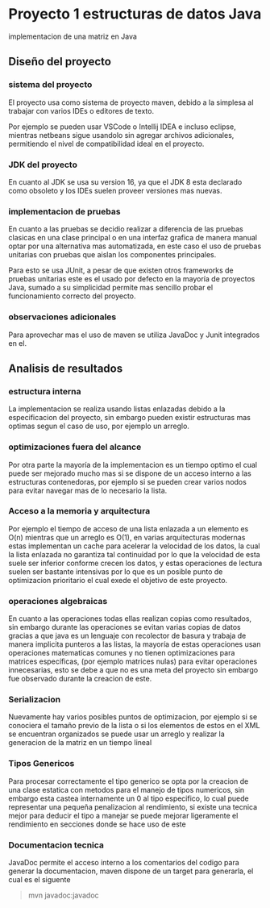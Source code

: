 # Proyecto 1 estructuras de datos Java
implementacion de una matriz en Java

## Diseño del proyecto

### sistema del proyecto

El proyecto usa como sistema de proyecto maven, debido a la simplesa al trabajar con varios IDEs o editores de texto.

Por ejemplo se pueden usar VSCode o Intellij IDEA e incluso eclipse,
mientras netbeans sigue usandolo sin agregar archivos adicionales,
permitiendo el nivel de compatibilidad ideal en el proyecto.

### JDK del proyecto

En cuanto al JDK se usa su version 16, ya que el JDK 8 esta declarado como obsoleto y los IDEs suelen proveer versiones mas nuevas.

### implementacion de pruebas

En cuanto a las pruebas se decidio realizar a diferencia de las pruebas clasicas en una
clase principal o en una interfaz grafica de manera manual optar por una alternativa mas 
automatizada, en este caso el uso de pruebas unitarias con pruebas que aislan los componentes principales.

Para esto se usa JUnit, a pesar de que existen otros frameworks de pruebas unitarias este
es el usado por defecto en la mayoría de proyectos Java, sumado a su simplicidad permite mas sencillo probar el funcionamiento correcto del proyecto.

### observaciones adicionales

Para aprovechar mas el uso de maven se utiliza JavaDoc y Junit integrados en el.

## Analisis de resultados

### estructura interna

La implementacion se realiza usando listas enlazadas debido a la especificacion
del proyecto,
sin embargo pueden existir estructuras mas optimas segun el caso de uso, por ejemplo un arreglo.

### optimizaciones fuera del alcance

Por otra parte la mayoría de la implementacion es un tiempo optimo el cual puede ser
mejorado mucho mas si se dispone de un acceso interno a las estructuras contenedoras,
por ejemplo si se pueden crear varios nodos para evitar navegar mas de lo necesario la
lista.

### Acceso a la memoria y arquitectura

Por ejemplo el tiempo de acceso de una lista enlazada a un elemento es O(n) mientras que un arreglo es O(1), en varias arquitecturas modernas estas implementan un cache para acelerar la velocidad de los datos, la cual la lista enlazada no garantiza tal continuidad por lo que la velocidad de esta suele ser inferior conforme crecen los datos, y estas operaciones de lectura suelen ser bastante intensivas por lo que es un posible punto de optimizacion prioritario el cual exede el objetivo de este proyecto.

### operaciones algebraicas

En cuanto a las operaciones todas ellas realizan copias como resultados, sin embargo
durante las operaciones se evitan varias copias de datos gracias a que java es un 
lenguaje con recolector de basura y trabaja de manera implicita punteros a las listas,
la mayoría de estas operaciones usan operaciones matematicas comunes y no tienen
optimizaciones para matrices específicas, (por ejemplo matrices nulas) para evitar
operaciones innecesarias, esto se debe a que no es una meta del proyecto sin embargo fue 
observado durante la creacion de este.

### Serializacion

Nuevamente hay varios posibles puntos de optimizacion, por ejemplo si se conociera el
tamaño previo de la lista o si los elementos de estos en el XML se encuentran organizados
se puede usar un arreglo y realizar la generacion de la matriz en un tiempo lineal

### Tipos Genericos

Para procesar correctamente el tipo generico se opta por la creacion de una clase estatica
con metodos para el manejo de tipos numericos, sin embargo esta castea internamente un 0
al tipo especifico, lo cual puede representar una pequeña penalizacion al rendimiento,
si existe una tecnica mejor para deducir el tipo a manejar se puede mejorar ligeramente
el rendimiento en secciones donde se hace uso de este

### Documentacion tecnica

JavaDoc permite el acceso interno a los comentarios del codigo para generar la documentacion, maven dispone de un target para generarla,
el cual es el siguente
> mvn javadoc:javadoc
